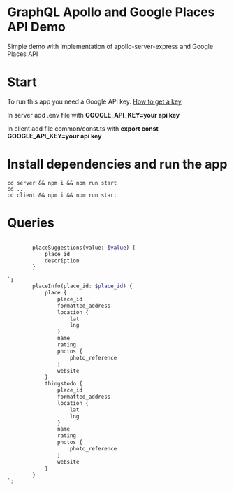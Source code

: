 # GraphQL Apollo and Google Places API Demo

Simple demo with implementation of apollo-server-express and Google Places API

# Start

To run this app you need a Google API key.
[How to get a key ](https://developers.google.com/maps/documentation/javascript/get-api-key)

In server add .env file with **GOOGLE_API_KEY=your api key**

In client add file common/const.ts with **export const GOOGLE_API_KEY=your api key**

# Install dependencies and run the app

```
cd server && npm i && npm run start
cd ..
cd client && npm i && npm run start
```

# Queries

```graphql

		placeSuggestions(value: $value) {
			place_id
			description
		}

`;
		placeInfo(place_id: $place_id) {
			place {
				place_id
				formatted_address
				location {
					lat
					lng
				}
				name
				rating
				photos {
					photo_reference
				}
				website
			}
			thingstodo {
				place_id
				formatted_address
				location {
					lat
					lng
				}
				name
				rating
				photos {
					photo_reference
				}
				website
			}
		}
`;

```
